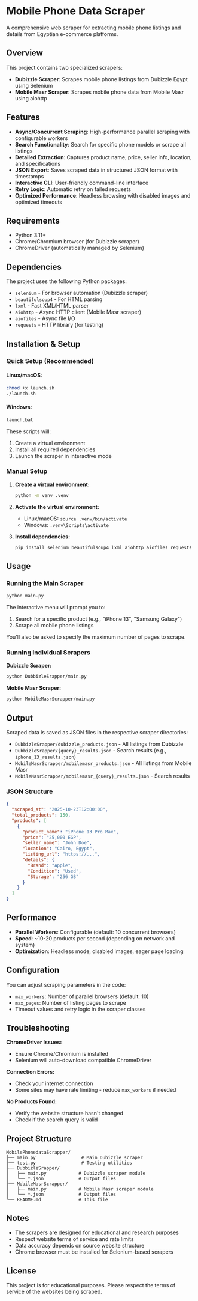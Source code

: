 # Mobile Phone Data Scraper

A comprehensive web scraper for extracting mobile phone listings and details from Egyptian e-commerce platforms.

## Overview

This project contains two specialized scrapers:

- **Dubizzle Scraper**: Scrapes mobile phone listings from Dubizzle Egypt using Selenium
- **Mobile Masr Scraper**: Scrapes mobile phone data from Mobile Masr using aiohttp

## Features

- **Async/Concurrent Scraping**: High-performance parallel scraping with configurable workers
- **Search Functionality**: Search for specific phone models or scrape all listings
- **Detailed Extraction**: Captures product name, price, seller info, location, and specifications
- **JSON Export**: Saves scraped data in structured JSON format with timestamps
- **Interactive CLI**: User-friendly command-line interface
- **Retry Logic**: Automatic retry on failed requests
- **Optimized Performance**: Headless browsing with disabled images and optimized timeouts

## Requirements

- Python 3.11+
- Chrome/Chromium browser (for Dubizzle scraper)
- ChromeDriver (automatically managed by Selenium)

## Dependencies

The project uses the following Python packages:

- `selenium` - For browser automation (Dubizzle scraper)
- `beautifulsoup4` - For HTML parsing
- `lxml` - Fast XML/HTML parser
- `aiohttp` - Async HTTP client (Mobile Masr scraper)
- `aiofiles` - Async file I/O
- `requests` - HTTP library (for testing)

## Installation & Setup

### Quick Setup (Recommended)

#### Linux/macOS:
```bash
chmod +x launch.sh
./launch.sh
```

#### Windows:
```cmd
launch.bat
```

These scripts will:
1. Create a virtual environment
2. Install all required dependencies
3. Launch the scraper in interactive mode

### Manual Setup

1. **Create a virtual environment:**
   ```bash
   python -m venv .venv
   ```

2. **Activate the virtual environment:**
   - Linux/macOS: `source .venv/bin/activate`
   - Windows: `.venv\Scripts\activate`

3. **Install dependencies:**
   ```bash
   pip install selenium beautifulsoup4 lxml aiohttp aiofiles requests
   ```

## Usage

### Running the Main Scraper

```bash
python main.py
```

The interactive menu will prompt you to:
1. Search for a specific product (e.g., "iPhone 13", "Samsung Galaxy")
2. Scrape all mobile phone listings

You'll also be asked to specify the maximum number of pages to scrape.

### Running Individual Scrapers

**Dubizzle Scraper:**
```bash
python DubbizleSrapper/main.py
```

**Mobile Masr Scraper:**
```bash
python MobileMasrScrapper/main.py
```

## Output

Scraped data is saved as JSON files in the respective scraper directories:

- `DubbizleSrapper/dubizzle_products.json` - All listings from Dubizzle
- `DubbizleSrapper/{query}_results.json` - Search results (e.g., `iphone_13_results.json`)
- `MobileMasrScrapper/mobilemasr_products.json` - All listings from Mobile Masr
- `MobileMasrScrapper/mobilemasr_{query}_results.json` - Search results

### JSON Structure

```json
{
  "scraped_at": "2025-10-23T12:00:00",
  "total_products": 150,
  "products": [
    {
      "product_name": "iPhone 13 Pro Max",
      "price": "25,000 EGP",
      "seller_name": "John Doe",
      "location": "Cairo, Egypt",
      "listing_url": "https://...",
      "details": {
        "Brand": "Apple",
        "Condition": "Used",
        "Storage": "256 GB"
      }
    }
  ]
}
```

## Performance

- **Parallel Workers**: Configurable (default: 10 concurrent browsers)
- **Speed**: ~10-20 products per second (depending on network and system)
- **Optimization**: Headless mode, disabled images, eager page loading

## Configuration

You can adjust scraping parameters in the code:

- `max_workers`: Number of parallel browsers (default: 10)
- `max_pages`: Number of listing pages to scrape
- Timeout values and retry logic in the scraper classes

## Troubleshooting

**ChromeDriver Issues:**
- Ensure Chrome/Chromium is installed
- Selenium will auto-download compatible ChromeDriver

**Connection Errors:**
- Check your internet connection
- Some sites may have rate limiting - reduce `max_workers` if needed

**No Products Found:**
- Verify the website structure hasn't changed
- Check if the search query is valid

## Project Structure

```
MobilePhonedataScrapper/
├── main.py                 # Main Dubizzle scraper
├── test.py                 # Testing utilities
├── DubbizleSrapper/
│   ├── main.py            # Dubizzle scraper module
│   └── *.json             # Output files
├── MobileMasrScrapper/
│   ├── main.py            # Mobile Masr scraper module
│   └── *.json             # Output files
└── README.md              # This file
```

## Notes

- The scrapers are designed for educational and research purposes
- Respect website terms of service and rate limits
- Data accuracy depends on source website structure
- Chrome browser must be installed for Selenium-based scrapers

## License

This project is for educational purposes. Please respect the terms of service of the websites being scraped.
